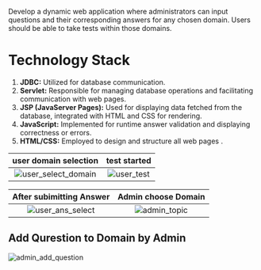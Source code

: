 Develop a dynamic web application where administrators can input questions and their corresponding answers for any chosen domain. Users should be able to take tests within those domains.
# Technology Stack
1. **JDBC:** Utilized for database communication.
2. **Servlet:** Responsible for managing database operations and facilitating communication with web pages.
3. **JSP (JavaServer Pages):** Used for displaying data fetched from the database, integrated with HTML and CSS for rendering.
4. **JavaScript:** Implemented for runtime answer validation and displaying correctness or errors.
5. **HTML/CSS:** Employed to design and structure all web pages .

user domain selection           |  test started
:-------------------------:|:-------------------------:
![user_select_domain](https://github.com/AbhishekPawshekar/MCQ-Contest-By-JDBC-Servlet-JSP/assets/89447125/e2eed1ce-0b67-4502-8c6b-968642f97ee5) | ![user_test](https://github.com/AbhishekPawshekar/MCQ-Contest-By-JDBC-Servlet-JSP/assets/89447125/007f419f-2e12-4183-b586-020bc7f5971c)

After subimitting Answer         |  Admin choose Domain
:-------------------------:|:-------------------------:
![user_ans_select](https://github.com/AbhishekPawshekar/MCQ-Contest-By-JDBC-Servlet-JSP/assets/89447125/289b55d8-1810-46bd-a590-afe7d1bbd28f) | ![admin_topic](https://github.com/AbhishekPawshekar/MCQ-Contest-By-JDBC-Servlet-JSP/assets/89447125/35cca7ce-b557-4b0e-b2fd-1005492eaa8f)
Add Qurestion to Domain by Admin
-

![admin_add_question](https://github.com/AbhishekPawshekar/MCQ-Contest-By-JDBC-Servlet-JSP/assets/89447125/1cbf5648-e404-49bd-ba6b-e727dcf4d052)

